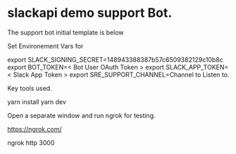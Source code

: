 # slackapi demo support Bot.

The support bot initial template is below

Set Environement Vars for

export SLACK_SIGNING_SECRET=148943388387b57c6509382129c10b8c
export BOT_TOKEN=< Bot User OAuth Token >
export SLACK_APP_TOKEN= < Slack App Token >
export SRE_SUPPORT_CHANNEL=Channel to Listen to.

Key tools used.

yarn install
yarn dev

Open a separate window and run ngrok for testing.

https://ngrok.com/

ngrok http 3000


